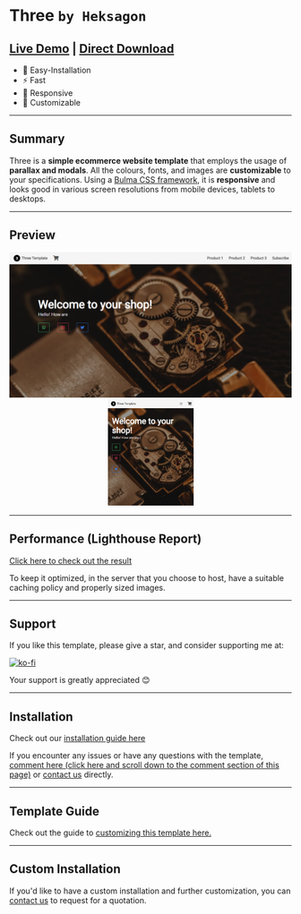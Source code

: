# Three ```by Heksagon```
## [Live Demo](https://heksagonnet.github.io/three/) | [Direct Download](https://github.com/heksagonnet/three/archive/main.zip) 
- 🔧 Easy-Installation 
- ⚡️ Fast 
- 📱 Responsive
- 🎨 Customizable
---
## Summary
Three is a **simple ecommerce website template** that employs the usage of **parallax and modals**. All the colours, fonts, and images are **customizable** to your specifications. Using a [Bulma CSS framework](https://bulma.io/), it is **responsive** and looks good in various screen resolutions from mobile devices, tablets to desktops. 

---
## Preview
<p align="center">
  <kbd><img width=600px src="1.png" alt="Preview" /></kbd>
  <kbd><img width=153px src="2.png" alt="Preview in Mobile" /></kbd>
</p>

---
## Performance (Lighthouse Report)

[Click here to check out the result](https://googlechrome.github.io/lighthouse/viewer/?gist=e334ae70afa2e602a118b22f62640932)

To keep it optimized, in the server that you choose to host, have a suitable caching policy and properly sized images.

---
## Support

If you like this template, please give a star, and consider supporting me at:

[![ko-fi](https://www.ko-fi.com/img/githubbutton_sm.svg)](https://ko-fi.com/heksagon)

Your support is greatly appreciated 😊

---
## Installation
Check out our [installation guide here](https://www.heksagon.net/free-template/two/#installation-)

If you encounter any issues or have any questions with the template, [comment here (click here and scroll down to the comment section of this page)](https://www.heksagon.net/free-template/two/#graphcomment) or [contact us](https://www.heksagon.net/contact) directly.

---
## Template Guide
Check out the guide to [customizing this template here.](https://www.heksagon.net/free-template/two/#template-guide)

---
## Custom Installation
If you'd like to have a custom installation and further customization, you can [contact us](https://www.heksagon.net/contact) to request for a quotation.
